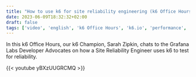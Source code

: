 ```yaml
---
title: "How to use k6 for site reliability engineering (k6 Office Hours #90)"
date: 2023-06-09T18:32:32+02:00
draft: false
tags: ['video', 'english', 'k6 Office Hours', 'k6.io', 'performance', 'site reliability engineering', 'slos']
---
```

In this k6 Office Hours, our k6 Champion, Sarah Zipkin, chats to the Grafana Labs Developer Advocates on how a Site Reliability Engineer uses k6 to test for reliability.

{{< youtube yBXzUUGRCMQ >}}